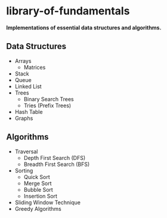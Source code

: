 # library-of-fundamentals
**Implementations of essential data structures and algorithms.**
## Data Structures
- Arrays
	- Matrices
- Stack
- Queue
- Linked List
- Trees
	- Binary Search Trees
	- Tries (Prefix Trees)
- Hash Table
- Graphs
## Algorithms
- Traversal
	- Depth First Search (DFS)
	- Breadth First Search (BFS)
- Sorting
	- Quick Sort
	- Merge Sort
	- Bubble Sort
	- Insertion Sort
- Sliding Window Technique
- Greedy Algorithms
